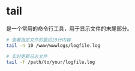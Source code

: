 # tail  

是一个常用的命令行工具，用于显示文件的末尾部分。  

```bash  
# 查看指定文件的最后10行内容  
tail -n 10 /www/wwwlogs/logfile.log  
```  

```bash 
# 实时更新日志文件  
tail -f /path/to/your/logfile.log  
```  
